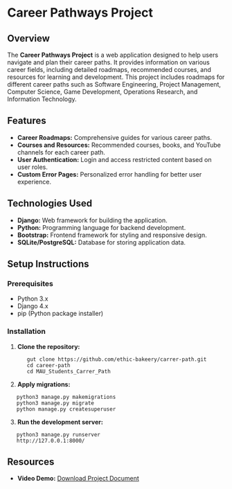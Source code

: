 # Career Pathways Project

## Overview

The **Career Pathways Project** is a web application designed to help users navigate and plan their career paths. It provides information on various career fields, including detailed roadmaps, recommended courses, and resources for learning and development. This project includes roadmaps for different career paths such as Software Engineering, Project Management, Computer Science, Game Development, Operations Research, and Information Technology.

## Features

- **Career Roadmaps:** Comprehensive guides for various career paths.
- **Courses and Resources:** Recommended courses, books, and YouTube channels for each career path.
- **User Authentication:** Login and access restricted content based on user roles.
- **Custom Error Pages:** Personalized error handling for better user experience.

## Technologies Used

- **Django:** Web framework for building the application.
- **Python:** Programming language for backend development.
- **Bootstrap:** Frontend framework for styling and responsive design.
- **SQLite/PostgreSQL:** Database for storing application data.

## Setup Instructions

### Prerequisites

- Python 3.x
- Django 4.x
- pip (Python package installer)

### Installation

1. **Clone the repository:**

   ```
      gut clone https://github.com/ethic-bakeery/carrer-path.git
      cd career-path
      cd MAU_Students_Carrer_Path
    ```
2. **Apply migrations:**

```
   python3 manage.py makemigrations
   python3 manage.py migrate
   python manage.py createsuperuser 
```
3. **Run the development server:**

```
   python3 manage.py runserver
   http://127.0.0.1:8000/
```

## Resources

- **Video Demo:** [Download Project Document](https://drive.google.com/file/d/1qM4f28CKXed92ccUdaV0EPQCTTzJFg68/view?usp=sharing)

